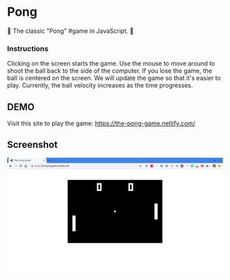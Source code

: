 # Pong
🏓 The classic "Pong" #game in JavaScript. 🏓

### Instructions
Clicking on the screen starts the game. Use the mouse to move around to shoot the ball back to the side of the computer. If you lose the game, the ball is centered on the screen. We will update the game so that it's easier to play. Currently, the ball velocity increases as the time progresses. 

## DEMO
Visit this site to play the game: https://the-pong-game.netlify.com/

## Screenshot
![Image of pong game](assets/images/pong-still-screenshot.png)

